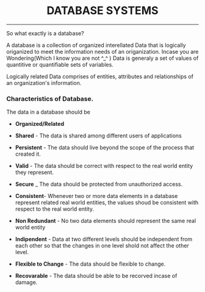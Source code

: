 <h1 align="center">DATABASE SYSTEMS</h1>
<hr/>
So what exactly is a database?

A database is a collection of organized interellated Data that is logically origanized to meet the information needs of an origanization.
Incase you are Wondering(Which I know you are not ^_^ )  Data is generaly a set of values of quantitive or quantifiable sets of variables. 

Logically related Data comprises of entities, attributes and relationships of an organization's information.

### Characteristics of Database.

The data in a database  should be 

* __Organized/Related__
* __Shared__ - The data is shared among different users of applications
* __Persistent__ - The data should live beyond the scope of the process that created it. 
* __Valid__ - The data should be correct with respect to the real world entity they represent. 
* __Secure__ _ The data should be protected from unauthorized access. 
* __Consistent__- Whenever two or more data elements  in a database represent related real world  entities, the values shoud  be consistent with respect to the real world entity. 
* __Non Redundant__ - No two data elements should represent the same real world entity

* __Indipendent__ -  Data at two different levels should be independent from each other so that  the changes in one level shold not affect the other level. 
* __Flexible to Change__ - The data should be flexible to change. 
* __Recovarable__ - The data should be able to be recorved incase of damage. 
